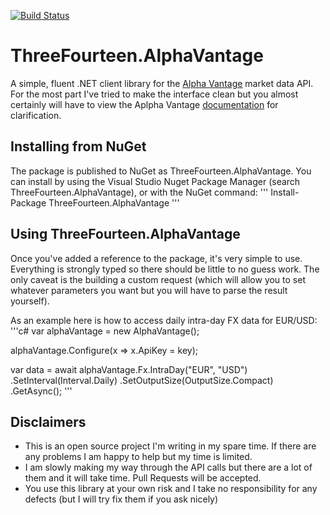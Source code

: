 [![Build Status](https://travis-ci.org/KevWK314/ThreeFourteen.AlphaVantage.svg?branch=master)](https://travis-ci.org/KevWK314/ThreeFourteen.AlphaVantage)

# ThreeFourteen.AlphaVantage
A simple, fluent .NET client library for the [Alpha Vantage](https://www.alphavantage.co) market data API. For the most part I've tried to make the interface clean but you almost certainly will have to view the Aplpha Vantage [documentation](https://www.alphavantage.co/documentation) for clarification.

## Installing from NuGet
The package is published to NuGet as ThreeFourteen.AlphaVantage. 
You can install by using the Visual Studio Nuget Package Manager (search ThreeFourteen.AlphaVantage), or with the NuGet command:
'''
  Install-Package ThreeFourteen.AlphaVantage
'''

## Using ThreeFourteen.AlphaVantage
Once you've added a reference to the package, it's very simple to use. Everything is strongly typed so there should be little to no guess work. The only caveat is the building a custom request (which will allow you to set whatever parameters you want but you will have to parse the result yourself).

As an example here is how to access daily intra-day FX data for EUR/USD:
'''c#
var alphaVantage = new AlphaVantage();

alphaVantage.Configure(x => x.ApiKey = key);

var data = await alphaVantage.Fx.IntraDay("EUR", "USD")
    .SetInterval(Interval.Daily)
    .SetOutputSize(OutputSize.Compact)
    .GetAsync();
'''

## Disclaimers
- This is an open source project I'm writing in my spare time. If there are any problems I am happy to help but my time is limited.
- I am slowly making my way through the API calls but there are a lot of them and it will take time. Pull Requests will be accepted.
- You use this library at your own risk and I take no responsibility for any defects (but I will try fix them if you ask nicely)

